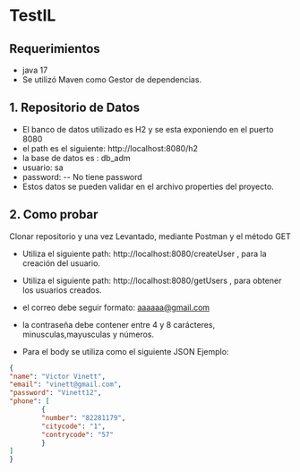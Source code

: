 # TestIL

## Requerimientos
- java 17
- Se utilizó Maven como Gestor de dependencias.

## 1. Repositorio de Datos
- El banco de datos utilizado es H2 y se esta exponiendo en el puerto 8080
- el path es el siguiente: http://localhost:8080/h2
- la base de datos es : db_adm
- usuario: sa
- password:                         -- No tiene password
- Estos datos se pueden validar en el archivo properties del proyecto. 

## 2. Como probar
Clonar repositorio y una vez Levantado, mediante Postman y el método GET 
- Utiliza el siguiente path: http://localhost:8080/createUser , para la creación del usuario.
- Utiliza el siguiente path: http://localhost:8080/getUsers , para obtener los usuarios creados.

- el correo debe seguir formato: aaaaaa@gmail.com
- la contraseña debe contener entre 4 y 8 carácteres, minusculas,mayusculas y números.

- Para el body se utiliza como el siguiente JSON Ejemplo:
```json
{
"name": "Victor Vinett",
"email": "vinett@gmail.com",
"password": "Vinett12",
"phone": [
        {
        "number": "82281179",
        "citycode": "1",
        "contrycode": "57"
        }
]
}
```
